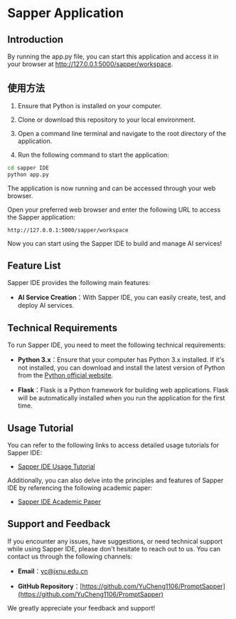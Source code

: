 # Sapper Application

## Introduction
By running the app.py file, you can start this application and access it in your browser at http://127.0.0.1:5000/sapper/workspace.

## 使用方法

1. Ensure that Python is installed on your computer.

2. Clone or download this repository to your local environment.

3. Open a command line terminal and navigate to the root directory of the application.

4. Run the following command to start the application:

```bash
cd sapper IDE
python app.py
```
The application is now running and can be accessed through your web browser.

Open your preferred web browser and enter the following URL to access the Sapper application:

```angular2html
http://127.0.0.1:5000/sapper/workspace
```

Now you can start using the Sapper IDE to build and manage AI services!

## Feature List

Sapper IDE provides the following main features:

- **AI Service Creation**：With Sapper IDE, you can easily create, test, and deploy AI services.

## Technical Requirements

To run Sapper IDE, you need to meet the following technical requirements:

- **Python 3.x**：Ensure that your computer has Python 3.x installed. If it's not installed, you can download and install the latest version of Python from the [Python official website](https://www.python.org/downloads/).

- **Flask**：Flask is a Python framework for building web applications. Flask will be automatically installed when you run the application for the first time.

## Usage Tutorial

You can refer to the following links to access detailed usage tutorials for Sapper IDE:

- [Sapper IDE Usage Tutorial](https://www.aichain.online/public/content%20pages/sapperide/ideintro.html)

Additionally, you can also delve into the principles and features of Sapper IDE by referencing the following academic paper:

- [Sapper IDE Academic Paper](https://browse.arxiv.org/pdf/2306.12028.pdf)


## Support and Feedback

If you encounter any issues, have suggestions, or need technical support while using Sapper IDE, please don't hesitate to reach out to us. You can contact us through the following channels:

- **Email**：yc@jxnu.edu.cn

- **GitHub Repository**：[https://github.com/YuCheng1106/PromptSapper](https://github.com/YuCheng1106/PromptSapper)

We greatly appreciate your feedback and support!

